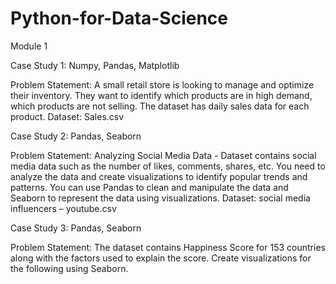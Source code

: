 # Python-for-Data-Science
Module 1

Case Study 1: Numpy, Pandas, Matplotlib

Problem Statement:
A small retail store is looking to manage and optimize their inventory. They want to identify which products are in high demand, which products are not selling. The dataset has daily sales data for each product.
Dataset: Sales.csv

Case Study 2: Pandas, Seaborn

Problem Statement:
Analyzing Social Media Data - Dataset contains social media data such as the number of likes, comments, shares, etc. You need to analyze the data and create visualizations to identify popular trends and patterns. You can use Pandas to clean and manipulate the data and Seaborn to represent the data using visualizations.
Dataset: social media influencers – youtube.csv

Case Study 3: Pandas, Seaborn

Problem Statement:
The dataset contains Happiness Score for 153 countries along with the factors used to explain the score. Create visualizations for the following using Seaborn.

